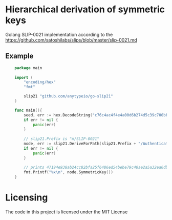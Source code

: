 # Hierarchical derivation of symmetric keys

Golang SLIP-0021 implementation according to the https://github.com/satoshilabs/slips/blob/master/slip-0021.md

## Example

```go
    package main
    
    import (
        "encoding/hex"
        "fmt"

        slip21 "github.com/anytypeio/go-slip21"
    )

    func main(){
        seed, err := hex.DecodeString("c76c4ac4f4e4a00d6b274d5c39c700bb4a7ddc04fbc6f78e85ca75007b5b495f74a9043eeb77bdd53aa6fc3a0e31462270316fa04b8c19114c8798706cd02ac8")
        if err != nil {
            panic(err)
        }
        
        // slip21.Prefix is "m/SLIP-0021"
        node, err := slip21.DeriveForPath(slip21.Prefix + "/Authentication key", seed)
        if err != nil {
            panic(err)
        }
        
        // prints 47194e938ab24cc82bfa25f6486ed54bebe79c40ae2a5a32ea6db294d81861a6
        fmt.Printf("%x\n", node.SymmetricKey())
    }
```


# Licensing

The code in this project is licensed under the MIT License
